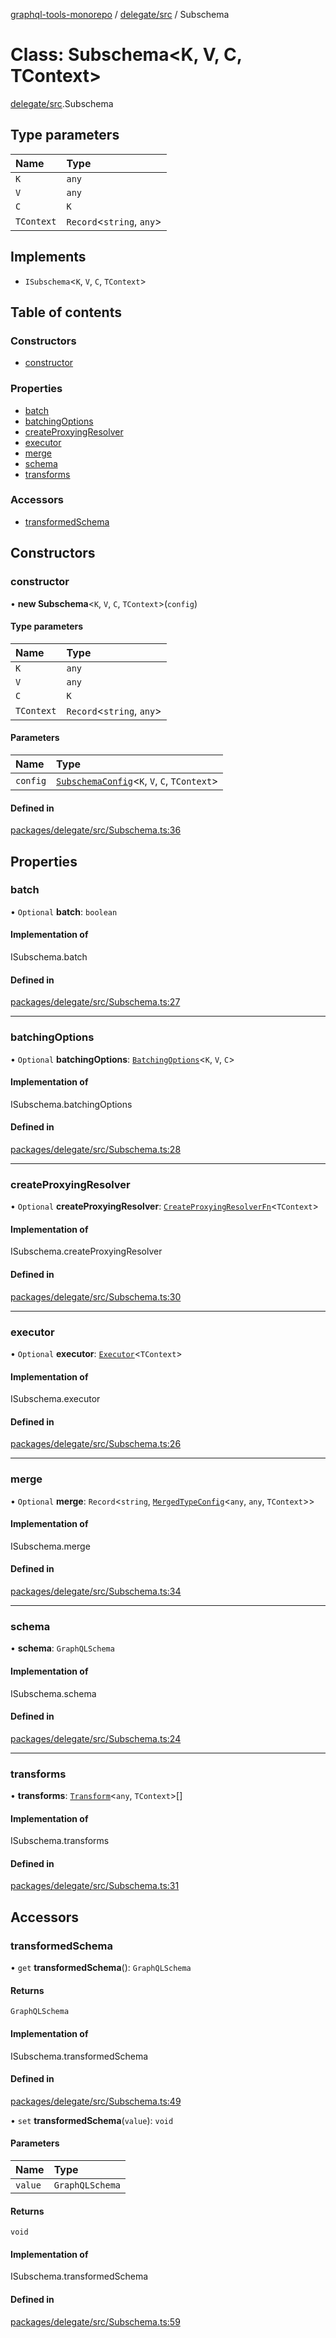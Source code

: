 [graphql-tools-monorepo](../README) / [delegate/src](../modules/delegate_src) / Subschema

# Class: Subschema<K, V, C, TContext\>

[delegate/src](../modules/delegate_src).Subschema

## Type parameters

| Name       | Type                       |
| :--------- | :------------------------- |
| `K`        | `any`                      |
| `V`        | `any`                      |
| `C`        | `K`                        |
| `TContext` | `Record`\<`string`, `any`> |

## Implements

- `ISubschema`\<`K`, `V`, `C`, `TContext`>

## Table of contents

### Constructors

- [constructor](delegate_src.Subschema#constructor)

### Properties

- [batch](delegate_src.Subschema#batch)
- [batchingOptions](delegate_src.Subschema#batchingoptions)
- [createProxyingResolver](delegate_src.Subschema#createproxyingresolver)
- [executor](delegate_src.Subschema#executor)
- [merge](delegate_src.Subschema#merge)
- [schema](delegate_src.Subschema#schema)
- [transforms](delegate_src.Subschema#transforms)

### Accessors

- [transformedSchema](delegate_src.Subschema#transformedschema)

## Constructors

### constructor

• **new Subschema**<`K`, `V`, `C`, `TContext`\>(`config`)

#### Type parameters

| Name       | Type                       |
| :--------- | :------------------------- |
| `K`        | `any`                      |
| `V`        | `any`                      |
| `C`        | `K`                        |
| `TContext` | `Record`\<`string`, `any`> |

#### Parameters

| Name     | Type                                                                                               |
| :------- | :------------------------------------------------------------------------------------------------- |
| `config` | [`SubschemaConfig`](/docs/api/interfaces/delegate_src.SubschemaConfig)\<`K`, `V`, `C`, `TContext`> |

#### Defined in

[packages/delegate/src/Subschema.ts:36](https://github.com/ardatan/graphql-tools/blob/master/packages/delegate/src/Subschema.ts#L36)

## Properties

### batch

• `Optional` **batch**: `boolean`

#### Implementation of

ISubschema.batch

#### Defined in

[packages/delegate/src/Subschema.ts:27](https://github.com/ardatan/graphql-tools/blob/master/packages/delegate/src/Subschema.ts#L27)

---

### batchingOptions

• `Optional` **batchingOptions**:
[`BatchingOptions`](/docs/api/interfaces/delegate_src.BatchingOptions)\<`K`, `V`, `C`>

#### Implementation of

ISubschema.batchingOptions

#### Defined in

[packages/delegate/src/Subschema.ts:28](https://github.com/ardatan/graphql-tools/blob/master/packages/delegate/src/Subschema.ts#L28)

---

### createProxyingResolver

• `Optional` **createProxyingResolver**:
[`CreateProxyingResolverFn`](../modules/delegate_src#createproxyingresolverfn)\<`TContext`>

#### Implementation of

ISubschema.createProxyingResolver

#### Defined in

[packages/delegate/src/Subschema.ts:30](https://github.com/ardatan/graphql-tools/blob/master/packages/delegate/src/Subschema.ts#L30)

---

### executor

• `Optional` **executor**: [`Executor`](../modules/utils_src#executor)\<`TContext`>

#### Implementation of

ISubschema.executor

#### Defined in

[packages/delegate/src/Subschema.ts:26](https://github.com/ardatan/graphql-tools/blob/master/packages/delegate/src/Subschema.ts#L26)

---

### merge

• `Optional` **merge**: `Record`\<`string`,
[`MergedTypeConfig`](/docs/api/interfaces/delegate_src.MergedTypeConfig)\<`any`, `any`, `TContext`>>

#### Implementation of

ISubschema.merge

#### Defined in

[packages/delegate/src/Subschema.ts:34](https://github.com/ardatan/graphql-tools/blob/master/packages/delegate/src/Subschema.ts#L34)

---

### schema

• **schema**: `GraphQLSchema`

#### Implementation of

ISubschema.schema

#### Defined in

[packages/delegate/src/Subschema.ts:24](https://github.com/ardatan/graphql-tools/blob/master/packages/delegate/src/Subschema.ts#L24)

---

### transforms

• **transforms**: [`Transform`](/docs/api/interfaces/delegate_src.Transform)\<`any`, `TContext`>[]

#### Implementation of

ISubschema.transforms

#### Defined in

[packages/delegate/src/Subschema.ts:31](https://github.com/ardatan/graphql-tools/blob/master/packages/delegate/src/Subschema.ts#L31)

## Accessors

### transformedSchema

• `get` **transformedSchema**(): `GraphQLSchema`

#### Returns

`GraphQLSchema`

#### Implementation of

ISubschema.transformedSchema

#### Defined in

[packages/delegate/src/Subschema.ts:49](https://github.com/ardatan/graphql-tools/blob/master/packages/delegate/src/Subschema.ts#L49)

• `set` **transformedSchema**(`value`): `void`

#### Parameters

| Name    | Type            |
| :------ | :-------------- |
| `value` | `GraphQLSchema` |

#### Returns

`void`

#### Implementation of

ISubschema.transformedSchema

#### Defined in

[packages/delegate/src/Subschema.ts:59](https://github.com/ardatan/graphql-tools/blob/master/packages/delegate/src/Subschema.ts#L59)
